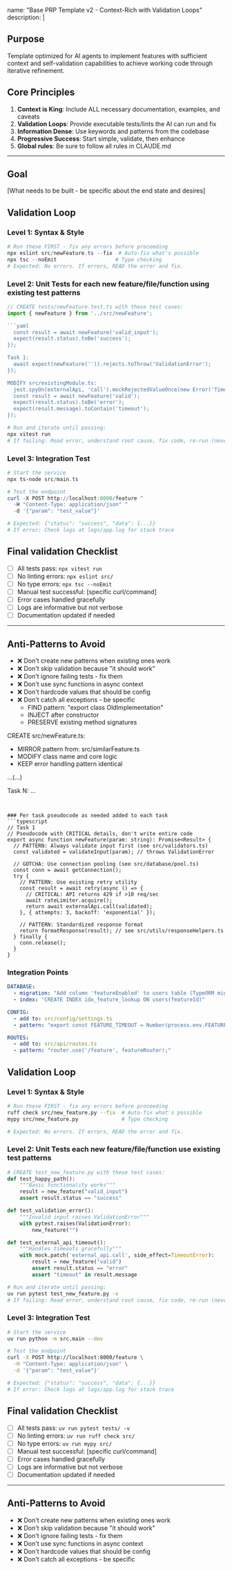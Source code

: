 name: "Base PRP Template v2 - Context-Rich with Validation Loops"
description: |

## Purpose
Template optimized for AI agents to implement features with sufficient context and self-validation capabilities to achieve working code through iterative refinement.

## Core Principles
1. **Context is King**: Include ALL necessary documentation, examples, and caveats
2. **Validation Loops**: Provide executable tests/lints the AI can run and fix
3. **Information Dense**: Use keywords and patterns from the codebase
4. **Progressive Success**: Start simple, validate, then enhance
5. **Global rules**: Be sure to follow all rules in CLAUDE.md

---

## Goal
[What needs to be built - be specific about the end state and desires]
## Validation Loop

### Level 1: Syntax & Style
```powershell
# Run these FIRST - fix any errors before proceeding
npx eslint src/newFeature.ts --fix  # Auto-fix what's possible
npx tsc --noEmit                   # Type checking
# Expected: No errors. If errors, READ the error and fix.
```

### Level 2: Unit Tests for each new feature/file/function using existing test patterns
```typescript
// CREATE tests/newFeature.test.ts with these test cases:
import { newFeature } from '../src/newFeature';

```yaml
  const result = await newFeature('valid_input');
  expect(result.status).toBe('success');
});

Task 1:
  await expect(newFeature('')).rejects.toThrow('ValidationError');
});

MODIFY src/existingModule.ts:
  jest.spyOn(externalApi, 'call').mockRejectedValueOnce(new Error('TimeoutError'));
  const result = await newFeature('valid');
  expect(result.status).toBe('error');
  expect(result.message).toContain('timeout');
});
```

```powershell
# Run and iterate until passing:
npx vitest run
# If failing: Read error, understand root cause, fix code, re-run (never mock to pass)
```

### Level 3: Integration Test
```powershell
# Start the service
npx ts-node src/main.ts

# Test the endpoint
curl -X POST http://localhost:8000/feature ^
  -H "Content-Type: application/json" ^
  -d '{"param": "test_value"}'

# Expected: {"status": "success", "data": {...}}
# If error: Check logs at logs/app.log for stack trace
```

## Final validation Checklist
- [ ] All tests pass: `npx vitest run`
- [ ] No linting errors: `npx eslint src/`
- [ ] No type errors: `npx tsc --noEmit`
- [ ] Manual test successful: [specific curl/command]
- [ ] Error cases handled gracefully
- [ ] Logs are informative but not verbose
- [ ] Documentation updated if needed

---

## Anti-Patterns to Avoid
- ❌ Don't create new patterns when existing ones work
- ❌ Don't skip validation because "it should work"
- ❌ Don't ignore failing tests - fix them
- ❌ Don't use sync functions in async context
- ❌ Don't hardcode values that should be config
- ❌ Don't catch all exceptions - be specific
  - FIND pattern: "export class OldImplementation"
  - INJECT after constructor
  - PRESERVE existing method signatures

CREATE src/newFeature.ts:
  - MIRROR pattern from: src/similarFeature.ts
  - MODIFY class name and core logic
  - KEEP error handling pattern identical

...(...)

Task N:
...
```


### Per task pseudocode as needed added to each task
```typescript
// Task 1
// Pseudocode with CRITICAL details, don't write entire code
export async function newFeature(param: string): Promise<Result> {
  // PATTERN: Always validate input first (see src/validators.ts)
  const validated = validateInput(param); // throws ValidationError

  // GOTCHA: Use connection pooling (see src/database/pool.ts)
  const conn = await getConnection();
  try {
    // PATTERN: Use existing retry utility
    const result = await retry(async () => {
      // CRITICAL: API returns 429 if >10 req/sec
      await rateLimiter.acquire();
      return await externalApi.call(validated);
    }, { attempts: 3, backoff: 'exponential' });

    // PATTERN: Standardized response format
    return formatResponse(result); // see src/utils/responseHelpers.ts
  } finally {
    conn.release();
  }
}
```

### Integration Points
```yaml
DATABASE:
  - migration: "Add column 'featureEnabled' to users table (TypeORM migration)"
  - index: "CREATE INDEX idx_feature_lookup ON users(featureId)"

CONFIG:
  - add to: src/config/settings.ts
  - pattern: "export const FEATURE_TIMEOUT = Number(process.env.FEATURE_TIMEOUT ?? '30');"

ROUTES:
  - add to: src/api/routes.ts
  - pattern: "router.use('/feature', featureRouter);"
```

## Validation Loop

### Level 1: Syntax & Style
```bash
# Run these FIRST - fix any errors before proceeding
ruff check src/new_feature.py --fix  # Auto-fix what's possible
mypy src/new_feature.py              # Type checking

# Expected: No errors. If errors, READ the error and fix.
```

### Level 2: Unit Tests each new feature/file/function use existing test patterns
```python
# CREATE test_new_feature.py with these test cases:
def test_happy_path():
    """Basic functionality works"""
    result = new_feature("valid_input")
    assert result.status == "success"

def test_validation_error():
    """Invalid input raises ValidationError"""
    with pytest.raises(ValidationError):
        new_feature("")

def test_external_api_timeout():
    """Handles timeouts gracefully"""
    with mock.patch('external_api.call', side_effect=TimeoutError):
        result = new_feature("valid")
        assert result.status == "error"
        assert "timeout" in result.message
```

```bash
# Run and iterate until passing:
uv run pytest test_new_feature.py -v
# If failing: Read error, understand root cause, fix code, re-run (never mock to pass)
```

### Level 3: Integration Test
```bash
# Start the service
uv run python -m src.main --dev

# Test the endpoint
curl -X POST http://localhost:8000/feature \
  -H "Content-Type: application/json" \
  -d '{"param": "test_value"}'

# Expected: {"status": "success", "data": {...}}
# If error: Check logs at logs/app.log for stack trace
```

## Final validation Checklist
- [ ] All tests pass: `uv run pytest tests/ -v`
- [ ] No linting errors: `uv run ruff check src/`
- [ ] No type errors: `uv run mypy src/`
- [ ] Manual test successful: [specific curl/command]
- [ ] Error cases handled gracefully
- [ ] Logs are informative but not verbose
- [ ] Documentation updated if needed

---

## Anti-Patterns to Avoid
- ❌ Don't create new patterns when existing ones work
- ❌ Don't skip validation because "it should work"  
- ❌ Don't ignore failing tests - fix them
- ❌ Don't use sync functions in async context
- ❌ Don't hardcode values that should be config
- ❌ Don't catch all exceptions - be specific